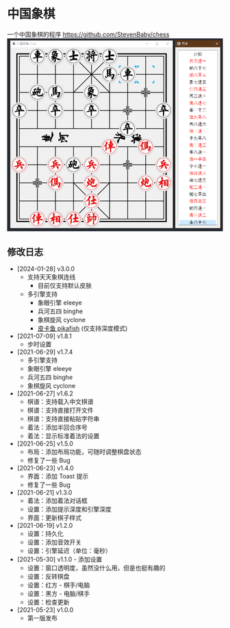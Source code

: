 # 中国象棋

一个中国象棋的程序
https://github.com/StevenBaby/chess
![](./snapshots/snapshot.jpg)

## 修改日志

- [2024-01-28] v3.0.0
    - 支持天天象棋连线
        - 目前仅支持默认皮肤
    - 多引擎支持
        - 象眼引擎 eleeye
        - 兵河五四 binghe
        - 象棋旋风 cyclone
        - [皮卡鱼 pikafish](https://github.com/official-pikafish/Pikafish) (仅支持深度模式)
- [2021-07-09] v1.8.1
    - 步时设置
- [2021-06-29] v1.7.4
    - 多引擎支持
    - 象眼引擎 eleeye
    - 兵河五四 binghe
    - 象棋旋风 cyclone
- [2021-06-27] v1.6.2
    - 棋谱：支持载入中文棋谱
    - 棋谱：支持直接打开文件
    - 棋谱：支持直接粘贴字符串
    - 着法：添加半回合序号
    - 着法：显示标准着法的设置
- [2021-06-25] v1.5.0
    - 布局：添加布局功能，可随时调整棋盘状态
    - 修复了一些 Bug
- [2021-06-23] v1.4.0
    - 界面：添加 Toast 提示
    - 修复了一些 Bug
- [2021-06-21] v1.3.0
    - 着法：添加着法对话框  
    - 设置：添加提示深度和引擎深度
    - 界面：更新棋子样式
- [2021-06-19] v1.2.0
    - 设置：持久化
    - 设置：添加音效开关
    - 设置：引擎延迟（单位：毫秒）
- [2021-05-30] v1.1.0 - 添加设置
    - 设置：窗口透明度，虽然没什么用，但是也挺有趣的
    - 设置：反转棋盘
    - 设置：红方 - 棋手/电脑
    - 设置：黑方 - 电脑/棋手
    - 设置：检查更新
- [2021-05-23] v1.0.0
    - 第一版发布
